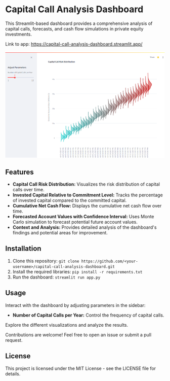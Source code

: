 # Capital Call Analysis Dashboard

This Streamlit-based dashboard provides a comprehensive analysis of capital calls, forecasts, and cash flow simulations in private equity investments.

Link to app: https://capital-call-analysis-dashboard.streamlit.app/

![Thumbnail](thumbnail.png)





## Features

* **Capital Call Risk Distribution:** Visualizes the risk distribution of capital calls over time.
* **Invested Capital Relative to Commitment Level:** Tracks the percentage of invested capital compared to the committed capital.
* **Cumulative Net Cash Flow:** Displays the cumulative net cash flow over time.
* **Forecasted Account Values with Confidence Interval:** Uses Monte Carlo simulation to forecast potential future account values.
* **Context and Analysis:** Provides detailed analysis of the dashboard's findings and potential areas for improvement.

## Installation

1. Clone this repository: `git clone https://github.com/<your-username>/capital-call-analysis-dashboard.git`
2. Install the required libraries: `pip install -r requirements.txt`
3. Run the dashboard: `streamlit run app.py`

## Usage

Interact with the dashboard by adjusting parameters in the sidebar:

* **Number of Capital Calls per Year:**  Control the frequency of capital calls.

Explore the different visualizations and analyze the results.


Contributions are welcome! Feel free to open an issue or submit a pull request.

## License

This project is licensed under the MIT License - see the LICENSE file for details.

